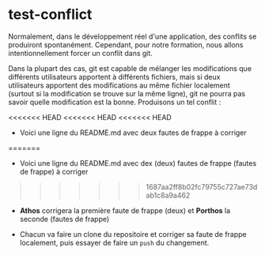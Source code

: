 # test-conflict

Normalement, dans le développement réel d'une application, des conflits se produiront spontanément. Cependant, pour notre formation, nous allons intentionnellement forcer un conflit dans git.

Dans la plupart des cas, git est capable de mélanger les modifications que différents utilisateurs apportent à différents fichiers, mais si deux utilisateurs apportent des modifications au même fichier localement (surtout si la modification se trouve sur la même ligne), git ne pourra pas savoir quelle modification est la bonne. Produisons un tel conflit :

<<<<<<< HEAD
<<<<<<< HEAD
<<<<<<< HEAD
- Voici une ligne du README.md avec deux fautes de frappe à corriger

=======
- Voici une ligne du README.md avec dex (deux) fautes de frappe (fautes  de frappe) à corriger
>>>>>>> 1687aa2ff8b02fc79755c727ae73dab1c8a9a462

- **Athos** corrigera la première faute de frappe (deux) et **Porthos** la seconde (fautes de frappe) 

- Chacun va faire un clone du repositoire et corriger sa faute de frappe localement, puis essayer de faire un `push` du changement. 
